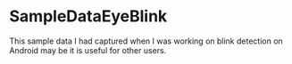 # SampleDataEyeBlink
This sample data I had captured when I was working on blink detection on Android may be it is useful for other users.
